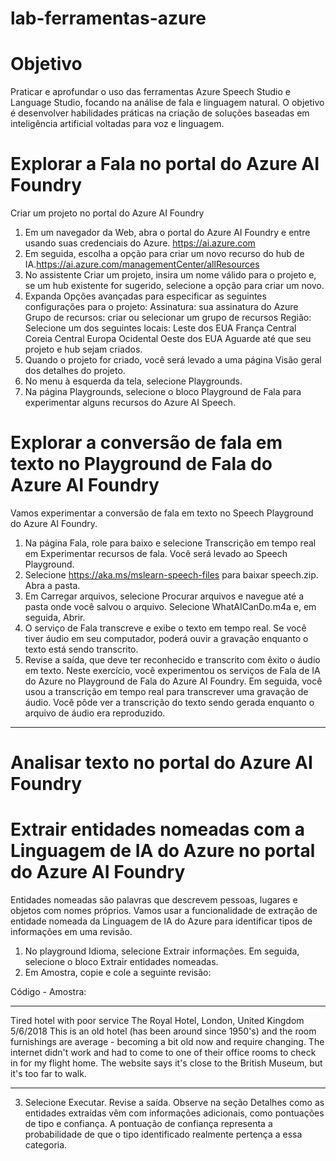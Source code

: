 # lab-ferramentas-azure

# Objetivo

Praticar e aprofundar o uso das ferramentas Azure Speech Studio e Language Studio, focando na análise de fala e linguagem natural. 
O objetivo é desenvolver habilidades práticas na criação de soluções baseadas em inteligência artificial voltadas para voz e linguagem. 

# Explorar a Fala no portal do Azure AI Foundry

Criar um projeto no portal do Azure AI Foundry
1. Em um navegador da Web, abra o portal do Azure AI Foundry e entre usando suas credenciais do Azure. 
	https://ai.azure.com
2. Em seguida, escolha a opção para criar um novo recurso do hub de IA.https://ai.azure.com/managementCenter/allResources
3. No assistente Criar um projeto, insira um nome válido para o projeto e, se um hub existente for sugerido, selecione a opção para criar um novo.
4. Expanda Opções avançadas para especificar as seguintes configurações para o projeto:
	Assinatura: sua assinatura do Azure
	Grupo de recursos: criar ou selecionar um grupo de recursos
	Região: Selecione um dos seguintes locais:
		Leste dos EUA
		França Central
		Coreia Central
		Europa Ocidental
		Oeste dos EUA
Aguarde até que seu projeto e hub sejam criados.
5. Quando o projeto for criado, você será levado a uma página Visão geral dos detalhes do projeto.
6. No menu à esquerda da tela, selecione Playgrounds.
7. Na página Playgrounds, selecione o bloco Playground de Fala para experimentar alguns recursos do Azure AI Speech.

# Explorar a conversão de fala em texto no Playground de Fala do Azure AI Foundry

Vamos experimentar a conversão de fala em texto no Speech Playground do Azure AI Foundry.
1. Na página Fala, role para baixo e selecione Transcrição em tempo real em Experimentar recursos de fala. Você será levado ao Speech Playground.
2. Selecione https://aka.ms/mslearn-speech-files para baixar speech.zip. Abra a pasta.
3. Em Carregar arquivos, selecione Procurar arquivos e navegue até a pasta onde você salvou o arquivo. Selecione WhatAICanDo.m4a e, em seguida, Abrir.
4. O serviço de Fala transcreve e exibe o texto em tempo real. Se você tiver áudio em seu computador, poderá ouvir a gravação enquanto o texto está sendo transcrito.
5. Revise a saída, que deve ter reconhecido e transcrito com êxito o áudio em texto.
Neste exercício, você experimentou os serviços de Fala de IA do Azure no Playground de Fala do Azure AI Foundry. Em seguida, você usou a transcrição em tempo real para transcrever uma gravação de áudio. Você pôde ver a transcrição do texto sendo gerada enquanto o arquivo de áudio era reproduzido.

----------------------------------------------------------------------------------------------------------------------------------------

# Analisar texto no portal do Azure AI Foundry

# Extrair entidades nomeadas com a Linguagem de IA do Azure no portal do Azure AI Foundry
Entidades nomeadas são palavras que descrevem pessoas, lugares e objetos com nomes próprios. Vamos usar a funcionalidade de extração de entidade nomeada da Linguagem de IA do Azure para identificar tipos de informações em uma revisão.
1. No playground Idioma, selecione Extrair informações. Em seguida, selecione o bloco Extrair entidades nomeadas.
2. Em Amostra, copie e cole a seguinte revisão:

Código - Amostra:
*******************************************************************************************************************
 Tired hotel with poor service
 The Royal Hotel, London, United Kingdom
 5/6/2018
 This is an old hotel (has been around since 1950's) and the room furnishings are average - becoming a bit old now and require changing. The internet didn't work and had to come to one of their office rooms to check in for my flight home. The website says it's close to the British Museum, but it's too far to walk.
******************************************************************************************************************

3. Selecione Executar. Revise a saída. Observe na seção Detalhes como as entidades extraídas vêm com informações adicionais, como pontuações de tipo e confiança. A pontuação de confiança representa a probabilidade de que o tipo identificado realmente pertença a essa categoria.
